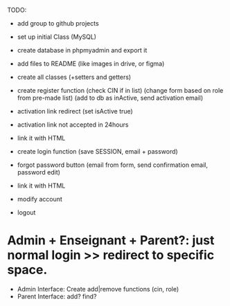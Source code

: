 
TODO:

- add group to github projects 
- set up initial Class (MySQL)
- create database in phpmyadmin and export it
- add files to README (like images in drive, or figma)
- create all classes (+setters and getters)

- create register function 
(check CIN if in list) 
(change form based on role from pre-made list)
(add to db as inActive, send activation email)

- activation link redirect (set isActive true)
- activation link not accepted in 24hours
- link it with HTML

- create login function (save SESSION, email + password)
- forgot password button (email from form, send confirmation email, password edit)
- link it with HTML

- modify account
- logout

# Admin + Enseignant + Parent?: just normal login >> redirect to specific space.

- Admin Interface: Create add|remove functions (cin, role)
- Parent Interface: add? find?

